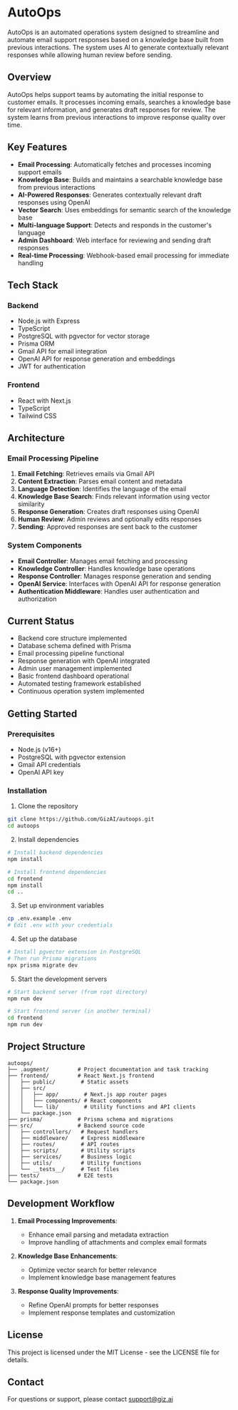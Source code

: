 # AutoOps

AutoOps is an automated operations system designed to streamline and automate email support responses based on a knowledge base built from previous interactions. The system uses AI to generate contextually relevant responses while allowing human review before sending.

## Overview

AutoOps helps support teams by automating the initial response to customer emails. It processes incoming emails, searches a knowledge base for relevant information, and generates draft responses for review. The system learns from previous interactions to improve response quality over time.

## Key Features

- **Email Processing**: Automatically fetches and processes incoming support emails
- **Knowledge Base**: Builds and maintains a searchable knowledge base from previous interactions
- **AI-Powered Responses**: Generates contextually relevant draft responses using OpenAI
- **Vector Search**: Uses embeddings for semantic search of the knowledge base
- **Multi-language Support**: Detects and responds in the customer's language
- **Admin Dashboard**: Web interface for reviewing and sending draft responses
- **Real-time Processing**: Webhook-based email processing for immediate handling

## Tech Stack

### Backend
- Node.js with Express
- TypeScript
- PostgreSQL with pgvector for vector storage
- Prisma ORM
- Gmail API for email integration
- OpenAI API for response generation and embeddings
- JWT for authentication

### Frontend
- React with Next.js
- TypeScript
- Tailwind CSS

## Architecture

### Email Processing Pipeline
1. **Email Fetching**: Retrieves emails via Gmail API
2. **Content Extraction**: Parses email content and metadata
3. **Language Detection**: Identifies the language of the email
4. **Knowledge Base Search**: Finds relevant information using vector similarity
5. **Response Generation**: Creates draft responses using OpenAI
6. **Human Review**: Admin reviews and optionally edits responses
7. **Sending**: Approved responses are sent back to the customer

### System Components
- **Email Controller**: Manages email fetching and processing
- **Knowledge Controller**: Handles knowledge base operations
- **Response Controller**: Manages response generation and sending
- **OpenAI Service**: Interfaces with OpenAI API for response generation
- **Authentication Middleware**: Handles user authentication and authorization

## Current Status

- Backend core structure implemented
- Database schema defined with Prisma
- Email processing pipeline functional
- Response generation with OpenAI integrated
- Admin user management implemented
- Basic frontend dashboard operational
- Automated testing framework established
- Continuous operation system implemented

## Getting Started

### Prerequisites
- Node.js (v16+)
- PostgreSQL with pgvector extension
- Gmail API credentials
- OpenAI API key

### Installation

1. Clone the repository
```bash
git clone https://github.com/GizAI/autoops.git
cd autoops
```

2. Install dependencies
```bash
# Install backend dependencies
npm install

# Install frontend dependencies
cd frontend
npm install
cd ..
```

3. Set up environment variables
```bash
cp .env.example .env
# Edit .env with your credentials
```

4. Set up the database
```bash
# Install pgvector extension in PostgreSQL
# Then run Prisma migrations
npx prisma migrate dev
```

5. Start the development servers
```bash
# Start backend server (from root directory)
npm run dev

# Start frontend server (in another terminal)
cd frontend
npm run dev
```

## Project Structure

```
autoops/
├── .augment/         # Project documentation and task tracking
├── frontend/         # React Next.js frontend
│   ├── public/        # Static assets
│   ├── src/
│   │   ├── app/        # Next.js app router pages
│   │   ├── components/ # React components
│   │   └── lib/        # Utility functions and API clients
│   └── package.json
├── prisma/           # Prisma schema and migrations
├── src/              # Backend source code
│   ├── controllers/   # Request handlers
│   ├── middleware/    # Express middleware
│   ├── routes/        # API routes
│   ├── scripts/       # Utility scripts
│   ├── services/      # Business logic
│   ├── utils/         # Utility functions
│   └── __tests__/     # Test files
├── tests/            # E2E tests
└── package.json
```

## Development Workflow

1. **Email Processing Improvements**:
   - Enhance email parsing and metadata extraction
   - Improve handling of attachments and complex email formats

2. **Knowledge Base Enhancements**:
   - Optimize vector search for better relevance
   - Implement knowledge base management features

3. **Response Quality Improvements**:
   - Refine OpenAI prompts for better responses
   - Implement response templates and customization

## License

This project is licensed under the MIT License - see the LICENSE file for details.

## Contact

For questions or support, please contact support@giz.ai
